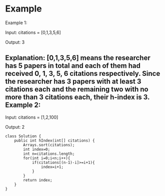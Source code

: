 
# Example
Example 1:

Input: citations = [0,1,3,5,6]

Output: 3

Explanation: [0,1,3,5,6] means the researcher has 5 papers in total and each of them had received 0, 1, 3, 5, 6 citations respectively.
Since the researcher has 3 papers with at least 3 citations each and the remaining two with no more than 3 citations each, their h-index is 3.
Example 2:
------------------------------------------------
Input: citations = [1,2,100]

Output: 2
```
class Solution {
    public int hIndex(int[] citations) {
        Arrays.sort(citations);
        int index=0;
        int n=citations.length;
        for(int i=0;i<n;i++){
            if(citations[(n-1)-i]>=i+1){
                index=i+1;
            }
        }
        return index;
    }
}
```